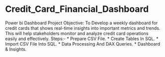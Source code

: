 # Credit_Card_Financial_Dashboard
Power bi Dashboard
Project Objective: To Develop a weekly dashboard for credit cards that shows real-time insights into important metrics and trends.
                   This will help stakeholders monitor and analyze credit card operations easily and effectively.
Steps:- * Prepare CSV File.
        * Create Tables In SQL.
        * Import CSV File Into SQL.
        * Data Processing And DAX Queries.
        * Dashboard & Insights.
